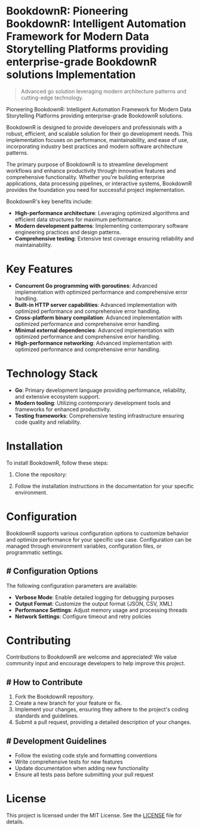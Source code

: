 <!-- fallback_BookdownR_20250807061049_65424 -->

# BookdownR: Pioneering BookdownR: Intelligent Automation Framework for Modern Data Storytelling Platforms providing enterprise-grade BookdownR solutions Implementation
> Advanced go solution leveraging modern architecture patterns and cutting-edge technology.

Pioneering BookdownR: Intelligent Automation Framework for Modern Data Storytelling Platforms providing enterprise-grade BookdownR solutions.

BookdownR is designed to provide developers and professionals with a robust, efficient, and scalable solution for their go development needs. This implementation focuses on performance, maintainability, and ease of use, incorporating industry best practices and modern software architecture patterns.

The primary purpose of BookdownR is to streamline development workflows and enhance productivity through innovative features and comprehensive functionality. Whether you're building enterprise applications, data processing pipelines, or interactive systems, BookdownR provides the foundation you need for successful project implementation.

BookdownR's key benefits include:

* **High-performance architecture**: Leveraging optimized algorithms and efficient data structures for maximum performance.
* **Modern development patterns**: Implementing contemporary software engineering practices and design patterns.
* **Comprehensive testing**: Extensive test coverage ensuring reliability and maintainability.

# Key Features

* **Concurrent Go programming with goroutines**: Advanced implementation with optimized performance and comprehensive error handling.
* **Built-in HTTP server capabilities**: Advanced implementation with optimized performance and comprehensive error handling.
* **Cross-platform binary compilation**: Advanced implementation with optimized performance and comprehensive error handling.
* **Minimal external dependencies**: Advanced implementation with optimized performance and comprehensive error handling.
* **High-performance networking**: Advanced implementation with optimized performance and comprehensive error handling.

# Technology Stack

* **Go**: Primary development language providing performance, reliability, and extensive ecosystem support.
* **Modern tooling**: Utilizing contemporary development tools and frameworks for enhanced productivity.
* **Testing frameworks**: Comprehensive testing infrastructure ensuring code quality and reliability.

# Installation

To install BookdownR, follow these steps:

1. Clone the repository:


2. Follow the installation instructions in the documentation for your specific environment.

# Configuration

BookdownR supports various configuration options to customize behavior and optimize performance for your specific use case. Configuration can be managed through environment variables, configuration files, or programmatic settings.

## # Configuration Options

The following configuration parameters are available:

* **Verbose Mode**: Enable detailed logging for debugging purposes
* **Output Format**: Customize the output format (JSON, CSV, XML)
* **Performance Settings**: Adjust memory usage and processing threads
* **Network Settings**: Configure timeout and retry policies

# Contributing

Contributions to BookdownR are welcome and appreciated! We value community input and encourage developers to help improve this project.

## # How to Contribute

1. Fork the BookdownR repository.
2. Create a new branch for your feature or fix.
3. Implement your changes, ensuring they adhere to the project's coding standards and guidelines.
4. Submit a pull request, providing a detailed description of your changes.

## # Development Guidelines

* Follow the existing code style and formatting conventions
* Write comprehensive tests for new features
* Update documentation when adding new functionality
* Ensure all tests pass before submitting your pull request

# License

This project is licensed under the MIT License. See the [LICENSE](https://github.com/sandibrrm/BookdownR/blob/main/LICENSE) file for details.
